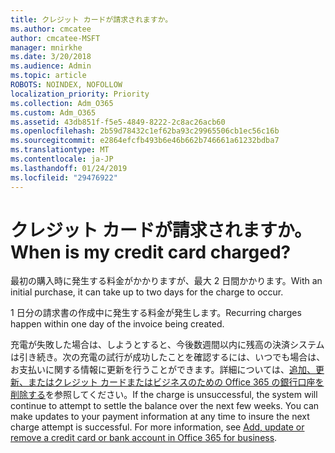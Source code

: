 ```yaml
---
title: クレジット カードが請求されますか。
ms.author: cmcatee
author: cmcatee-MSFT
manager: mnirkhe
ms.date: 3/20/2018
ms.audience: Admin
ms.topic: article
ROBOTS: NOINDEX, NOFOLLOW
localization_priority: Priority
ms.collection: Adm_O365
ms.custom: Adm_O365
ms.assetid: 43db851f-f5e5-4849-8222-2c8ac26acb60
ms.openlocfilehash: 2b59d78432c1ef62ba93c29965506cb1ec56c16b
ms.sourcegitcommit: e2864efcfb493b6e46b662b746661a61232bdba7
ms.translationtype: MT
ms.contentlocale: ja-JP
ms.lasthandoff: 01/24/2019
ms.locfileid: "29476922"
---
```

# <a name="when-is-my-credit-card-charged"></a><span data-ttu-id="fa769-102">クレジット カードが請求されますか。</span><span class="sxs-lookup"><span data-stu-id="fa769-102">When is my credit card charged?</span></span>

<span data-ttu-id="fa769-103">最初の購入時に発生する料金がかかりますが、最大 2 日間かかります。</span><span class="sxs-lookup"><span data-stu-id="fa769-103">With an initial purchase, it can take up to two days for the charge to occur.</span></span>
  
<span data-ttu-id="fa769-104">1 日分の請求書の作成中に発生する料金が発生します。</span><span class="sxs-lookup"><span data-stu-id="fa769-104">Recurring charges happen within one day of the invoice being created.</span></span>
  
<span data-ttu-id="fa769-p101">充電が失敗した場合は、しようとすると、今後数週間以内に残高の決済システムは引き続き。次の充電の試行が成功したことを確認するには、いつでも場合は、お支払いに関する情報に更新を行うことができます。詳細については、[追加、更新、またはクレジット カードまたはビジネスのための Office 365 の銀行口座を削除する](https://support.office.com/article/30ba9c83-50d8-4020-90ed-830a5b8c8724)を参照してください。</span><span class="sxs-lookup"><span data-stu-id="fa769-p101">If the charge is unsuccessful, the system will continue to attempt to settle the balance over the next few weeks. You can make updates to your payment information at any time to insure the next charge attempt is successful. For more information, see [Add, update or remove a credit card or bank account in Office 365 for business](https://support.office.com/article/30ba9c83-50d8-4020-90ed-830a5b8c8724).</span></span>
  


